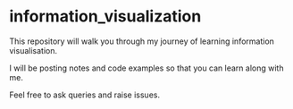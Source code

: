 # information_visualization
This repository will walk you through my journey of learning information visualisation.

I will be posting notes and code examples so that you can learn along with me.

Feel free to ask queries and raise issues.
